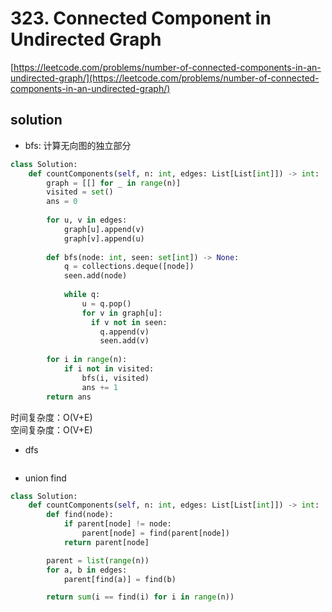 # 323. Connected Component in Undirected Graph
[https://leetcode.com/problems/number-of-connected-components-in-an-undirected-graph/](https://leetcode.com/problems/number-of-connected-components-in-an-undirected-graph/)


## solution

- bfs: 计算无向图的独立部分

```python
class Solution:
    def countComponents(self, n: int, edges: List[List[int]]) -> int:
        graph = [[] for _ in range(n)]
        visited = set()
        ans = 0
        
        for u, v in edges:
            graph[u].append(v)
            graph[v].append(u)
        
        def bfs(node: int, seen: set[int]) -> None:
            q = collections.deque([node])
            seen.add(node)
            
            while q:
                u = q.pop()
                for v in graph[u]:
                  if v not in seen:
                    q.append(v)
                    seen.add(v)
        
        for i in range(n):
            if i not in visited:
                bfs(i, visited)
                ans += 1
        return ans
```
时间复杂度：O(V+E) <br>
空间复杂度：O(V+E)

- dfs

```python

```

- union find

```python
class Solution:
    def countComponents(self, n: int, edges: List[List[int]]) -> int:
        def find(node):
            if parent[node] != node:
                parent[node] = find(parent[node])
            return parent[node]

        parent = list(range(n))
        for a, b in edges:
            parent[find(a)] = find(b)

        return sum(i == find(i) for i in range(n))
```
